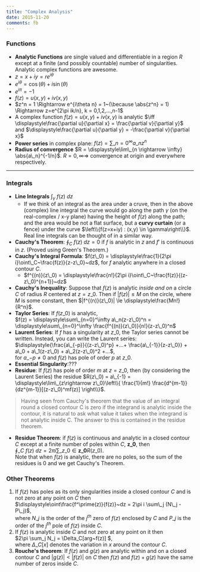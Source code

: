 ```yaml
---
title: "Complex Analysis"
date: 2015-11-20
comments: fb
---
```

<!-- Solving for nth-roots: https://www.math.brown.edu/~pflueger/math19/1001%20Complex%20roots.pdf -->

### Functions
- **Analytic Functions** are single valued and differentiable in a region $R$ 
  except at a finite (and possibly countable) number of singularities. Analytic 
  complex functions are awesome.
- $z = x + iy = re^{i\theta}$
- $e^{i\theta} = \cos(\theta) + i\sin(\theta)$
- $e^{i\pi} = -1$
- $f(z) = u(x,y) + iv(x,y)$
- $z^n = 1 \Rightarrow e^{i\theta n} = 1~(\because \abs{z^n} = 1) \Rightarrow z=e^{2\pi ik/n}, k = 0,1,2,...,n-1$ 
- A complex function $f(z) = u(x,y) + iv(x,y)$ is analytic $\iff \displaystyle\frac{\partial u}{\partial x} = \frac{\partial v}{\partial y}$
  and $\displaystyle\frac{\partial u}{\partial y} = -\frac{\partial v}{\partial x}$
- **Power series** in complex plane: $f(z) = \displaystyle\sum\_{n=0}^\infty a\_n z^n$
- **Radius of convergence** $R = \displaystyle\lim\_{n \rightarrow \infty} \abs{a\_n}^{-1/n}$. $R=0,\infty \Rightarrow$ convergence at origin and everywhere respectively.

***

### Integrals
- **Line Integrals** $\displaystyle\int_\gamma~f(z) ~dz$
    - If we think of an integral as the area under a cruve, then in the above
      (complex) line integral the curve would go along the path $\gamma$ (on
      the real-complex / x-y plane) having the height of $f(z)$ along the path;
      and the area would be not a flat surface, but a **curvy curtain** (or a
      fence) under the curve $\left\\{f(z=x+iy) : (x,y) \in \gamma\right\\}$.
      Real line integrals can be thought of in a similar way.
- **Cauchy's Theorem**: $\displaystyle\oint_C~f(z)~dz=0$ if $f$ is analytic in $z$ and $f'$ is continuous in $z$. (Proved using Green's Theorem.)
- **Cauchy's Integral Formula**: $f(z\_0) = \displaystyle\frac{1}{2\pi i}\oint\_C~\frac{f(z)}{z-z\_0}~dz$, for $f$ analytic anywhere in a closed contour $C$.
    - $f^{(n)}(z\_0) = \displaystyle\frac{n!}{2\pi i}\oint\_C~\frac{f(z)}{(z-z\_0)^{n+1}}~dz$
- **Cauchy's Inequality**: Suppose that $f(z)$ is analytic *inside and on* a circle $C$ of radius $R$ centered at $z=z\_0$. 
  Then if $|f(z)| \le M$ on the circle, where $M$ is some constant, then $|f^{(n)}(z\_0)| \le \displaystyle\frac{Mn!}{R^n}$.
- **Taylor Series**: If $f(z\_0)$ is analytic,  
  $f(z) = \displaystyle\sum\_{n=0}^\infty a\_n(z-z\_0)^n = \displaystyle\sum\_{n=0}^\infty \frac{f^{(n)}(z\_0)}{n!}(z-z\_0)^n$
- **Laurent Series**: If $f$ has a singularity at $z\_0$, the Taylor series cannot be written. Instead, you can write the 
  Laurent series:  
  $\displaystyle{\frac{a\_{-p}}{(z-z\_0)^p} +...+ \frac{a\_{-1}}{z-z\_0}} + a\_0 + a\_1(z-z\_0) + a\_2(z-z\_0)^2 +...$,  
  for $a\_{-p} \ne 0$ and $f(z)$ has pole of order $p$ at $z\_0$.
- **Essential Singularity**:??? 
- **Residue**: If $f(z)$ has pole of order $m$ at $z=z\_0$, then (by considering the Laurent Series) 
  the residue $R(z\_0) = a\_{-1} = \displaystyle\lim\_{z\rightarrow z\_0}\left\\{ \frac{1}{m!} \frac{d^{m-1}}{dz^{m-1}}[(z-z\_0)^mf(z)] \right\\}$. 

> Having seen from Cauchy's theorem that the value of an integral round a closed
> contour C is zero if the integrand is analytic inside the contour, it is natural to
> ask what value it takes when the integrand is not analytic inside C. The answer
> to this is contained in the residue theorem.

- **Residue Theorem**: if $f(z)$ is continuous and analytic in a closed contour $C$ except at a finite number of poles within $C$, $\mathbf{z\_0}$, then    
  $\displaystyle\oint\_C~f(z)~dz= 2\pi i \sum\_{z\_0 \in \mathbf{z\_0}} R(z\_0)$.  
  Note that when $f(z)$ is analytic, there are no poles, so the sum of the
  residues is $0$ and we get Cauchy's Theorem.

### Other Theorems
1. If $f(z)$ has poles as its only singularities inside a closed contour $C$ and is not zero at any point on $C$ then  
   $\displaystyle\oint\frac{f^\prime(z)}{f(z)}~dz = 2\pi i \sum\_j (N\_j - P\_j)$,  
   where $N\_j$ is the order of the $j^{th}$ zero of $f(z)$ enclosed by $C$ and $P\_j$ is the
   order of the $j^{th}$ pole of $f(z)$ inside $C$.
2. If $f(z)$ is analytic inside $C$ and not zero at any point on it then  
   $2\pi \sum\_j N\_j = \Delta_C[arg~f(z)] $,  
   where $\Delta\_C[x]$ denotes the variation in $x$ around the contour $C$.
3. **Rouche's theorem**: If $f(z)$ and $g(z)$ are analytic within and on a closed contour $C$ and
   $|g(z)| < |f(z)|$ on $C$ then $f(z)$ and $f(z) + g(z)$ have the same number of zeros
   inside $C$. 
